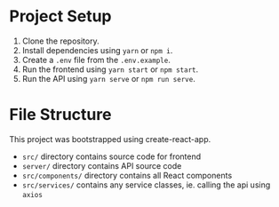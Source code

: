# Project Setup

1. Clone the repository.
2. Install dependencies using `yarn` or `npm i`.
3. Create a `.env` file from the `.env.example`.
4. Run the frontend using `yarn start` or `npm start`.
5. Run the API using `yarn serve` or `npm run serve`.

# File Structure

This project was bootstrapped using create-react-app.

- `src/` directory contains source code for frontend
- `server/` directory contains API source code
- `src/components/` directory contains all React components
- `src/services/` contains any service classes, ie. calling the api using `axios`